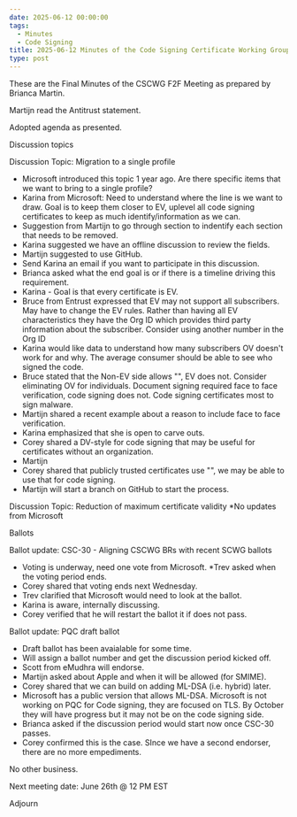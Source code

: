 ```yaml
---
date: 2025-06-12 00:00:00
tags:
  - Minutes
  - Code Signing
title: 2025-06-12 Minutes of the Code Signing Certificate Working Group 
type: post
---
```


These are the Final Minutes of the CSCWG F2F Meeting as prepared by Brianca Martin.
 
Martijn read the Antitrust statement.
 
Adopted agenda as presented.
 
Discussion topics
 
Discussion Topic: Migration to a single profile
* Microsoft introduced this topic 1 year ago. Are there specific items that we want to bring to a single profile?
* Karina from Microsoft: Need to understand where the line is we want to draw. Goal is to keep them closer to EV, uplevel all code signing certificates to keep as much identify/information as we can.
* Suggestion from Martijn to go through section to indentify each section that needs to be removed.
* Karina suggested we have an offline discussion to review the fields.
* Martijn suggested to use GitHub.
* Send Karina an email if you want to participate in this discussion.
* Brianca asked what the end goal is or if there is a timeline driving this requirement.
* Karina - Goal is that every certificate is EV.
* Bruce from Entrust expressed that EV may not support all subscribers. May have to change the EV rules. Rather than having all EV characteristics they have the Org ID which provides third party information about the subscriber. Consider using another number in the Org ID
* Karina would like data to understand how many subscribers OV doesn't work for and why. The average consumer should be able to see who signed the code.
* Bruce stated that the Non-EV side allows "", EV does not. Consider eliminating OV for individuals. Document signing required face to face verification, code signing does not. Code signing certificates most to sign malware.
* Martijn shared a recent example about a reason to include face to face verification.
* Karina emphasized that she is open to carve outs.
* Corey shared a DV-style for code signing that may be useful for certificates without an organization.
* Martijn 
* Corey shared that publicly trusted certificates use "", we may be able to use that for code signing.
* Martijn will start a branch on GitHub to start the process.
 
Discussion Topic: Reduction of maximum certificate validity 
 *No updates from Microsoft
 
Ballots
 
Ballot update: CSC-30 - Aligning CSCWG BRs with recent SCWG ballots
* Voting is underway, need one vote from Microsoft.
*Trev asked when the voting period ends.
* Corey shared that voting ends next Wednesday.
* Trev clarified that Microsoft would need to look at the ballot.
* Karina is aware, internally discussing.
* Corey verified that he will restart the ballot it if does not pass.
 
Ballot update: PQC draft ballot
* Draft ballot has been avaialable for some time.
* Will assign a ballot number and get the discussion period kicked off.
* Scott from eMudhra will endorse.
* Martijn asked about Apple and when it will be allowed (for SMIME).
* Corey shared that we can build on adding ML-DSA (i.e. hybrid) later.
* Microsoft has a public version that allows ML-DSA. Microsoft is not working on PQC for Code signing, they are focused on TLS. By October they will have progress but it may not be on the code signing side.
* Brianca asked if the discussion period would start now once CSC-30 passes.
* Corey confirmed this is the case. SInce we have a second endorser, there are no more empediments.
 
No other business.
 
Next meeting date: June 26th @ 12 PM EST
 
Adjourn
 